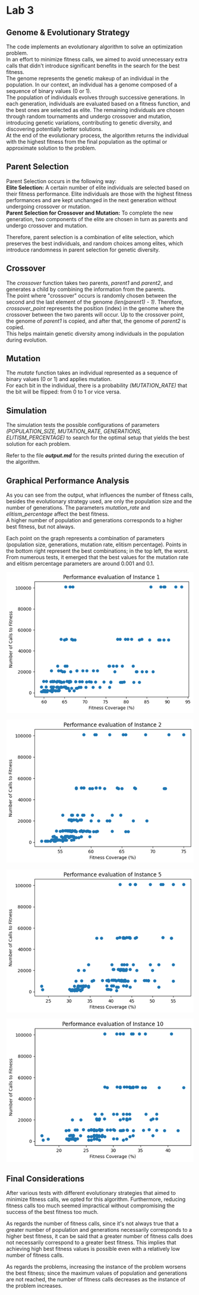 # Lab 3

## Genome & Evolutionary Strategy
The code implements an evolutionary algorithm to solve an optimization problem.  
In an effort to minimize fitness calls, we aimed to avoid unnecessary extra calls that didn't introduce significant benefits in the search for the best fitness.  
The genome represents the genetic makeup of an individual in the population. In our context, an individual has a genome composed of a sequence of binary values (0 or 1).  
The population of individuals evolves through successive generations. In each generation, individuals are evaluated based on a fitness function, and the best ones are selected as elite. The remaining individuals are chosen through random tournaments and undergo crossover and mutation, introducing genetic variations, contributing to genetic diversity, and discovering potentially better solutions.  
At the end of the evolutionary process, the algorithm returns the individual with the highest fitness from the final population as the optimal or approximate solution to the problem.

## Parent Selection
Parent Selection occurs in the following way:  
**Elite Selection:** A certain number of elite individuals are selected based on their fitness performance. Elite individuals are those with the highest fitness performances and are kept unchanged in the next generation without undergoing crossover or mutation.  
**Parent Selection for Crossover and Mutation:** To complete the new generation, two components of the elite are chosen in turn as parents and undergo crossover and mutation.  

Therefore, parent selection is a combination of elite selection, which preserves the best individuals, and random choices among elites, which introduce randomness in parent selection for genetic diversity.

## Crossover
The *crossover* function takes two parents, *parent1* and *parent2*, and generates a child by combining the information from the parents.  
The point where "crossover" occurs is randomly chosen between the second and the last element of the genome *(len(parent1) - 1)*.
Therefore, *crossover_point* represents the position (index) in the genome where the crossover between the two parents will occur.
Up to the crossover point, the genome of *parent1* is copied, and after that, the genome of *parent2* is copied.  
This helps maintain genetic diversity among individuals in the population during evolution.

## Mutation
The *mutate* function takes an individual represented as a sequence of binary values (0 or 1) and applies mutation.  
For each bit in the individual, there is a probability *(MUTATION_RATE)* that the bit will be flipped: from 0 to 1 or vice versa.

## Simulation
The simulation tests the possible configurations of parameters *(POPULATION_SIZE, MUTATION_RATE, GENERATIONS, ELITISM_PERCENTAGE)* to search for the optimal setup that yields the best solution for each problem.

Refer to the file ***output.md*** for the results printed during the execution of the algorithm.

## Graphical Performance Analysis
As you can see from the output, what influences the number of fitness calls, besides the evolutionary strategy used, are only the population size and the number of generations. The parameters *mutation_rate* and *elitism_percentage* affect the best fitness.  
A higher number of population and generations corresponds to a higher best fitness, but not always.

Each point on the graph represents a combination of parameters (population size, generations, mutation rate, elitism percentage). Points in the bottom right represent the best combinations; in the top left, the worst.
From numerous tests, it emerged that the best values for the mutation rate and elitism percentage parameters are around 0.001 and 0.1.

![Instance 1](Graphs/instance-1.png)

![Instance 2](Graphs/instance-2.png)

![Instance 5](Graphs/instance-5.png)

![Instance 10](Graphs/instance-10.png)

## Final Considerations
After various tests with different evolutionary strategies that aimed to minimize fitness calls, we opted for this algorithm. Furthermore, reducing fitness calls too much seemed impractical without compromising the success of the best fitness too much.

As regards the number of fitness calls, since it's not always true that a greater number of population and generations necessarily corresponds to a higher best fitness, it can be said that a greater number of fitness calls does not necessarily correspond to a greater best fitness. This implies that achieving high best fitness values is possible even with a relatively low number of fitness calls.

As regards the problems, increasing the instance of the problem worsens the best fitness; since the maximum values ​​of population and generations are not reached, the number of fitness calls decreases as the instance of the problem increases.
